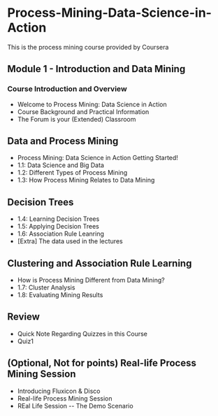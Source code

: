# Process-Mining-Data-Science-in-Action
This is the process mining course provided by Coursera


## Module 1 - Introduction and Data Mining 
### Course Introduction and Overview
- Welcome to Process Mining: Data Science in Action
- Course Background and Practical Information
- The Forum is your (Extended) Classroom

## Data and Process Mining
- Process Mining: Data Science in Action Getting Started!
- 1.1: Data Science and Big Data
- 1.2: Different Types of Process Mining
- 1.3: How Process Mining Relates to Data Mining

## Decision Trees
- 1.4: Learning Decision Trees
- 1.5: Applying Decision Trees
- 1.6: Association Rule Leanring
- [Extra] The data used in the lectures

## Clustering and Association Rule Learning
- How is Process Mining Different from Data Mining?
- 1.7: Cluster Analysis
- 1.8: Evaluating Mining Results

## Review
- Quick Note Regarding Quizzes in this Course
- Quiz1

## (Optional, Not for points) Real-life Process Mining Session
- Introducing Fluxicon & Disco
- Real-life Process Mining Session
- REal Life Session
-- The Demo Scenario
